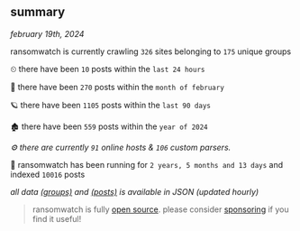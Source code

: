 
## summary
_february 19th, 2024_

ransomwatch is currently crawling `326` sites belonging to `175` unique groups

⏲ there have been `10` posts within the `last 24 hours`

🦈 there have been `270` posts within the `month of february`

🪐 there have been `1105` posts within the `last 90 days`

🏚 there have been `559` posts within the `year of 2024`

_⚙️ there are currently `91` online hosts & `106` custom parsers._

🦕 ransomwatch has been running for `2 years, 5 months and 13 days` and indexed `10016` posts

_all data  [(groups)](http://ransomwhat.telemetry.ltd/groups) and [(posts)](http://ransomwhat.telemetry.ltd/posts) is available in JSON (updated hourly)_

> ransomwatch is fully [open source](https://github.com/joshhighet/ransomwatch#ransomwatch--). please consider [sponsoring](https://github.com/sponsors/joshhighet) if you find it useful!
